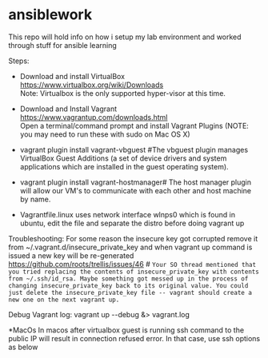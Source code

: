 # ansiblework
This repo will hold info on how i setup my lab environment and worked through stuff for ansible learning

Steps:
* Download and install VirtualBox  
https://www.virtualbox.org/wiki/Downloads  
Note: Virtualbox is the only supported hyper-visor at this time.  
* Download and Install Vagrant  
https://www.vagrantup.com/downloads.html  
Open a terminal/command prompt and install Vagrant Plugins (NOTE: you may need to run these with sudo on Mac OS X)  
* vagrant plugin install vagrant-vbguest \#The vbguest plugin manages VirtualBox Guest Additions (a set of device drivers and system applications which are installed in the guest operating system).  

* vagrant plugin install vagrant-hostmanager\# The host manager plugin will allow our VM's to communicate with each other and host machine by name.
* Vagrantfile.linux uses network interface wlnps0 which is found in ubuntu, edit the file and separate the distro before doing vagrant up

Troubleshooting:
For some reason the insecure key got corrupted remove it from ~/.vagrant.d/insecure_private_key and when vagrant up command is issued a new key will be re-generated
https://github.com/roots/trellis/issues/46 \#
```Your SO thread mentioned that you tried replacing the contents of insecure_private_key with contents from ~/.ssh/id_rsa. Maybe something got messed up in the process of changing insecure_private_key back to its original value. You could just delete the insecure_private_key file -- vagrant should create a new one on the next vagrant up.```

Debug Vagrant log:
vagrant up --debug &> vagrant.log

*MacOs 
In macos after virtualbox guest is running ssh command to the public IP will result in connection refused error. In that case, use ssh options as below
``` -o UserKnownHostsFile=/dev/null -o StrictHostKeyChecking=no -o PasswordAuthentication=no -o IdentitiesOnly=yes
